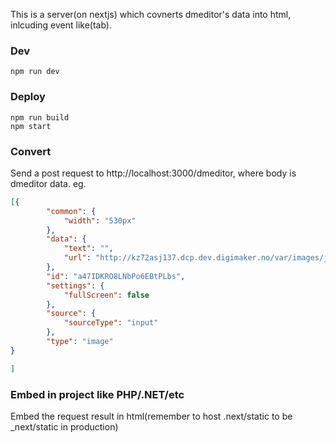 This is a server(on nextjs) which covnerts dmeditor's data into html, inlcuding event like(tab).

### Dev
```
npm run dev
```

### Deploy
```
npm run build
npm start
```

### Convert
Send a post request to http://localhost:3000/dmeditor, where body is dmeditor data. eg.
```json
[{
		"common": {
			"width": "530px"
		},
		"data": {
			"text": "",
			"url": "http://kz72asj137.dcp.dev.digimaker.no/var/images/j/jsj/upload-878788401-visual_editing.jpg"
		},
		"id": "a47IDKRO8LNbPo6EBtPLbs",
		"settings": {
			"fullScreen": false
		},
		"source": {
			"sourceType": "input"
		},
		"type": "image"
}

]
```

### Embed in project like PHP/.NET/etc
Embed the request result in html(remember to host .next/static to be \_next/static in production)
